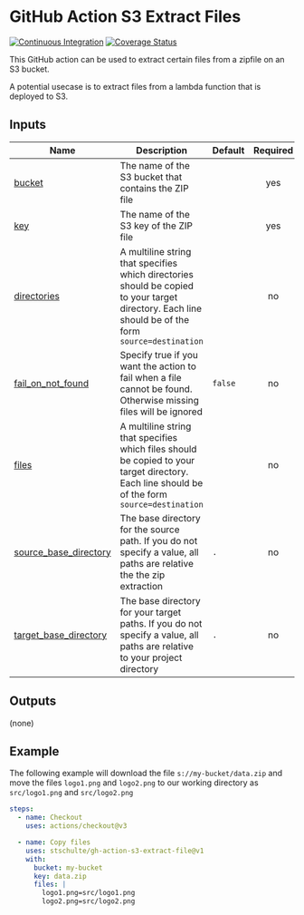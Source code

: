 # GitHub Action S3 Extract Files

[![Continuous Integration](https://github.com/stschulte/gh-action-s3-extract-file/actions/workflows/ci.yml/badge.svg)](https://github.com/stschulte/gh-action-s3-extract-file/actions/workflows/ci.yml)
[![Coverage Status](https://coveralls.io/repos/github/stschulte/gh-action-s3-extract-file/badge.svg?branch=main)](https://coveralls.io/github/stschulte/gh-action-s3-extract-file?branch=main)

This GitHub action can be used to extract certain files from a
zipfile on an S3 bucket.

A potential usecase is to extract files from a lambda function that
is deployed to S3.

<!-- markdownlint-capture -->
<!-- markdownlint-disable -->
<!-- prettier-ignore-start -->
<!-- BEGIN_GITHUB_ACTION_DOCS -->
## Inputs

| Name | Description | Default | Required |
|------|-------------|---------|:--------:|
| <a name="input_bucket"></a> [bucket](#input\_bucket) | The name of the S3 bucket that contains the ZIP file |  | yes |
| <a name="input_key"></a> [key](#input\_key) | The name of the S3 key of the ZIP file |  | yes |
| <a name="input_directories"></a> [directories](#input\_directories) | A multiline string that specifies which directories should be copied to your target directory. Each line should be of the form `source=destination` |  | no |
| <a name="input_fail_on_not_found"></a> [fail\_on\_not\_found](#input\_fail\_on\_not\_found) | Specify true if you want the action to fail when a file cannot be found. Otherwise missing files will be ignored | `false` | no |
| <a name="input_files"></a> [files](#input\_files) | A multiline string that specifies which files should be copied to your target directory. Each line should be of the form `source=destination` |  | no |
| <a name="input_source_base_directory"></a> [source\_base\_directory](#input\_source\_base\_directory) | The base directory for the source path. If you do not specify a value, all paths are relative the the zip extraction | `.` | no |
| <a name="input_target_base_directory"></a> [target\_base\_directory](#input\_target\_base\_directory) | The base directory for your target paths. If you do not specify a value, all paths are relative to your project directory | `.` | no |

## Outputs

(none)
<!-- END_GITHUB_ACTION_DOCS -->
<!-- prettier-ignore-end -->
<!-- markdownlint-restore -->

## Example

The following example will download the file `s://my-bucket/data.zip` and
move the files `logo1.png` and `logo2.png` to our working directory as
`src/logo1.png` and `src/logo2.png`

```yaml
steps:
  - name: Checkout
    uses: actions/checkout@v3

  - name: Copy files
    uses: stschulte/gh-action-s3-extract-file@v1
    with:
      bucket: my-bucket
      key: data.zip
      files: |
        logo1.png=src/logo1.png
        logo2.png=src/logo2.png
```
